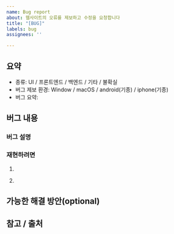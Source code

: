 ```yaml
---
name: Bug report
about: 웹사이트의 오류를 제보하고 수정을 요청합니다
title: "[BUG]"
labels: bug
assignees: ''

---
```


## 요약
- 종류: UI / 프론트엔드 / 백엔드 / 기타 / 불확실
- 버그 제보 환경: Window / macOS / android(기종) / iphone(기종)
- 버그 요약:

## 버그 내용
### 버그 설명

### 재현하려면
1. ~~~
2. ~~~

## 가능한 해결 방안(optional)

## 참고 / 출처
